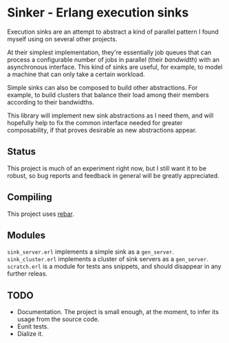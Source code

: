 # Sinker - Erlang execution sinks

Execution sinks are an attempt to abstract a kind of parallel pattern
 I found myself using on several other projects.

At their simplest implementation, they're essentially job queues that
can process a configurable number of jobs in parallel (their
*bandwidth*) with an asynchronous interface. This kind of sinks are
useful, for example, to model a machine that can only take a certain
workload.

Simple sinks can also be composed to build other abstractions. For
example, to build clusters that balance their load among their
members according to their bandwidths.

This library will implement new sink abstractions as I need them,
and will hopefully help to fix the common interface needed for greater
composability, if that proves desirable as new abstractions appear.

## Status

This project is much of an experiment right now, but I still want it
to be robust, so bug reports and feedback in general will be greatly
appreciated.

## Compiling

This project uses [rebar](https://github.com/basho/rebar). 

## Modules

``sink_server.erl`` implements a simple sink as a ``gen_server``.
``sink_cluster.erl`` implements a cluster of sink servers as a ``gen_server``.
``scratch.erl`` is a module for tests ans snippets, and should
disappear in any further releas.

## TODO

* Documentation. The project is small enough, at the moment, to infer
  its usage from the source code.
* Eunit tests.
* Dialize it.

